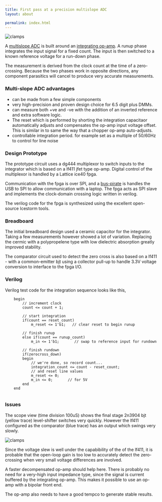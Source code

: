 ```yaml
---
title: First pass at a precision multislope ADC 
layout: about

permalink: index.html
---
```



![clamps](http://s3.julian1.io/rx100/smaller/DSC02417.JPG)


A [multislope ADC](https://en.wikipedia.org/wiki/Integrating_ADC) is built around an [integrating op-amp](https://en.wikipedia.org/wiki/Op_amp_integrator). A runup phase integrates the input signal for a fixed count. The input is then switched to a known reference voltage for a run-down phase. 

The measurement is derived from the clock count at the time of a zero-crossing. Because the two phases work in opposite directions, any component parasitics will cancel to produce very accurate measurements. 

### Multi-slope ADC advantages


  - can be made from a few simple components
  - very high-precision and proven design choice for 6.5 digit plus DMMs.
  - can measure both +ve and -ve with the addition of an inverted reference and extra software logic. 
  - The reset which is performed by shorting the integration capacitaor automatically adjusts and compensates the op-amp input voltage offset. This is similar in to same the way that a chopper op-amp auto-adjusts. 
  - controllable integration period. for example set as a multiple of 50/60Hz to control for line noise 

### Design Prototype

The prototype circuit uses a dg444 multiplexor to switch inputs to the integrator which is based on a lf411 jfet type op-amp. Digital control of the multiplexor is handled by a Lattice ice40 fpga. 

Communication with the fpga is over SPI, and a [bus-pirate](http://dangerousprototypes.com/docs/Bus_Pirate) is handles the USB to SPI to allow communication with a laptop. The fpga acts as SPI slave and implements the clock-domain crossing logic written in verilog.  

The verilog code for the fpga is synthesized using the excellent open-source Icestorm tools. 


### Breadboard

The initial breadboard design used a ceramic capacitor for the integrator. Taking a few measurements however showed a lot of variation. Replacing the cermic with a polypropelene type with low  dielectric absorption greatly improved stability.

The comparator circuit used to detect the zero cross is also based on a lf411 - with a common-emitter bjt using a collector pull-up to handle 3.3V voltage conversion to interface to the fpga I/O. 



### Verilog


Verilog test code for the integration sequence looks like this,

```
    begin
        // increment clock
        count <= count + 1;
        
        // start integration
        if(count == reset_count)
            m_reset <= 1'b1;   // clear reset to begin runup
            
        // finish runup
        else if(count == runup_count)
            m_in <= 1'b1;       // swap to reference input for rundown
            
        // finish rundown
        if(zerocross_down)
        begin
            // we're done, so record count...
            integration_count <= count - reset_count;
            // and reset line values
            m_reset <= 0;
            m_in <= 0;       // for 5V
        end 
    end 
    
```


### Issues

The scope view (time division 100uS) shows the final stage 2n3904 bjt (yellow trace) level-shifter switches very quickly. However the lf411 configured as the comparator (blue trace) has an output which swings very slowly.  


![clamps](http://s3.julian1.io/rx100/smaller/DSC02420.JPG)

Since the voltage slew is well under the capabibility of the of the lf411, it is probable that the open-loop gain is too low to accurately detect the zero-crossing when very small voltage differences are involved. 

A faster decompensated op-amp should help here. There is probably no need for a very-high input impedance type, since the signal is current buffered by the integrating op-amp. This makes it possible to use an op-amp with a bipolar front end.

The op-amp also needs to have a good tempco to generate stable results.

